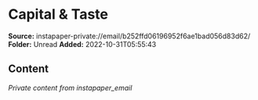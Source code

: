 # Capital & Taste

**Source:** instapaper-private://email/b252ffd06196952f6ae1bad056d83d62/
**Folder:** Unread
**Added:** 2022-10-31T05:55:43




## Content
*Private content from instapaper_email*
